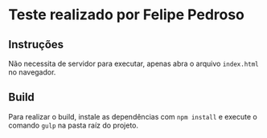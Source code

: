 # Teste realizado por Felipe Pedroso

## Instruções

Não necessita de servidor para executar, apenas abra o arquivo `index.html` no navegador.

## Build

Para realizar o build, instale as dependências com `npm install` e execute o comando `gulp` na pasta raíz do projeto.
